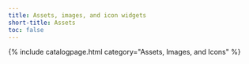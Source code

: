 ```yaml
---
title: Assets, images, and icon widgets
short-title: Assets
toc: false
---
```

{% include catalogpage.html category="Assets, Images, and Icons" %}

